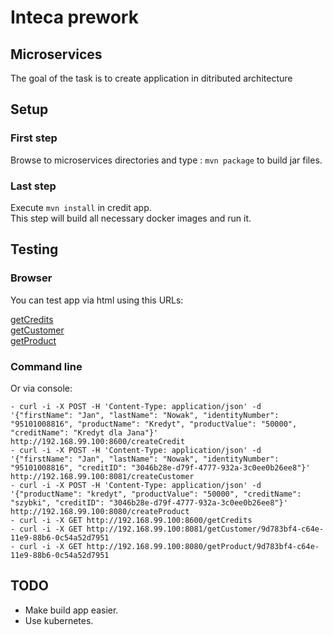 # Inteca prework
## Microservices
The goal of the task is to create application in ditributed architecture
## Setup
### First step
Browse to microservices directories and type : ```mvn package```
to build jar files.
### Last step
Execute ```mvn install``` in credit app.  
This step will build all necessary docker images and run it. 
## Testing
### Browser
You can test app via html using this URLs:

[getCredits](http://192.168.99.100:8600/getCredits)    
[getCustomer](http://192.168.99.100:8081/getCustomer/9d783bf4-c64e-11e9-88b6-0c54a52d7951)  
[getProduct](http://192.168.99.100:8080/getProduct/9d783bf4-c64e-11e9-88b6-0c54a52d7951)  
###  Command line
Or via console:
```  
- curl -i -X POST -H 'Content-Type: application/json' -d '{"firstName": "Jan", "lastName": "Nowak", "identityNumber": "95101008816", "productName": "Kredyt", "productValue": "50000", "creditName": "Kredyt dla Jana"}' http://192.168.99.100:8600/createCredit
- curl -i -X POST -H 'Content-Type: application/json' -d '{"firstName": "Jan", "lastName": "Nowak", "identityNumber": "95101008816", "creditID": "3046b28e-d79f-4777-932a-3c0ee0b26ee8"}' http://192.168.99.100:8081/createCustomer
- curl -i -X POST -H 'Content-Type: application/json' -d '{"productName": "kredyt", "productValue": "50000", "creditName": "szybki", "creditID": "3046b28e-d79f-4777-932a-3c0ee0b26ee8"}' http://192.168.99.100:8080/createProduct
- curl -i -X GET http://192.168.99.100:8600/getCredits
- curl -i -X GET http://192.168.99.100:8081/getCustomer/9d783bf4-c64e-11e9-88b6-0c54a52d7951
- curl -i -X GET http://192.168.99.100:8080/getProduct/9d783bf4-c64e-11e9-88b6-0c54a52d7951
```
## TODO
+ Make build app easier.
+ Use kubernetes.

